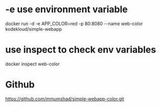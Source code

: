 # -e use environment variable
docker run -d -e APP_COLOR=red -p 80:8080 --name web-color kodekloud/simple-webapp

# use inspect to check env variables
docker inspect web-color

# Github
https://github.com/mmumshad/simple-webapp-color.git